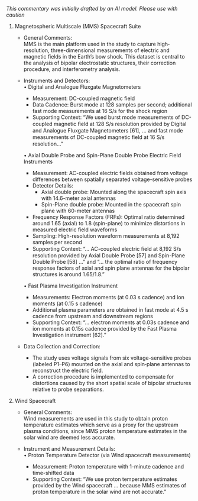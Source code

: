 _This commentary was initially drafted by an AI model. Please use with caution_

1. Magnetospheric Multiscale (MMS) Spacecraft Suite  
   - General Comments:  
     MMS is the main platform used in the study to capture high‐resolution, three-dimensional measurements of electric and magnetic fields in the Earth’s bow shock. This dataset is central to the analysis of bipolar electrostatic structures, their correction procedure, and interferometry analysis.  
     
   - Instruments and Detectors:  
     • Digital and Analogue Fluxgate Magnetometers  
       - Measurement: DC-coupled magnetic field  
       - Data Cadence: Burst mode at 128 samples per second; additional fast mode measurements at 16 S/s for the shock region  
       - Supporting Context: “We used burst mode measurements of DC-coupled magnetic ﬁeld at 128 S/s resolution provided by Digital and Analogue Fluxgate Magnetometers [61], … and fast mode measurements of DC-coupled magnetic ﬁeld at 16 S/s resolution…”  
     
     • Axial Double Probe and Spin-Plane Double Probe Electric Field Instruments  
       - Measurement: AC-coupled electric fields obtained from voltage differences between spatially separated voltage-sensitive probes  
       - Detector Details:  
           - Axial double probe: Mounted along the spacecraft spin axis with 14.6-meter axial antennas  
           - Spin-Plane double probe: Mounted in the spacecraft spin plane with 60-meter antennas  
       - Frequency Response Factors (FRFs): Optimal ratio determined around 1.65 (axial) to 1.8 (spin-plane) to minimize distortions in measured electric field waveforms  
       - Sampling: High-resolution waveform measurements at 8,192 samples per second  
       - Supporting Context: “… AC-coupled electric ﬁeld at 8,192 S/s resolution provided by Axial Double Probe [57] and Spin-Plane Double Probe [58] …” and “… the optimal ratio of frequency response factors of axial and spin plane antennas for the bipolar structures is around 1.65/1.8.”  
       
     • Fast Plasma Investigation Instrument  
       - Measurements: Electron moments (at 0.03 s cadence) and ion moments (at 0.15 s cadence)  
       - Additional plasma parameters are obtained in fast mode at 4.5 s cadence from upstream and downstream regions  
       - Supporting Context: “… electron moments at 0.03s cadence and ion moments at 0.15s cadence provided by the Fast Plasma Investigation instrument [62].”
       
   - Data Collection and Correction:  
     - The study uses voltage signals from six voltage-sensitive probes (labeled P1–P6) mounted on the axial and spin‐plane antennas to reconstruct the electric field.  
     - A correction procedure is implemented to compensate for distortions caused by the short spatial scale of bipolar structures relative to probe separations.
     

2. Wind Spacecraft  
   - General Comments:  
     Wind measurements are used in this study to obtain proton temperature estimates which serve as a proxy for the upstream plasma conditions, since MMS proton temperature estimates in the solar wind are deemed less accurate.  
     
   - Instrument and Measurement Details:  
     • Proton Temperature Detector (via Wind spacecraft measurements)  
       - Measurement: Proton temperature with 1-minute cadence and time-shifted data  
       - Supporting Context: “We use proton temperature estimates provided by the Wind spacecraft … because MMS estimates of proton temperature in the solar wind are not accurate.”
